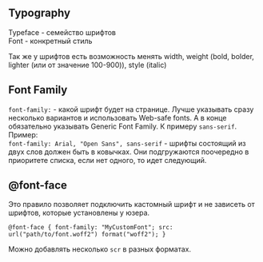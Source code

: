 ## Typography 

Typeface - семейство шрифтов <br>
Font - конкретный стиль 

Так же у шрифтов есть возможность менять width, weight (bold, bolder, lighter (или от значение 100-900)), style (italic)

## Font Family

`font-family:` - какой шрифт будет на странице. Лучше указывать сразу несколько вариантов и использовать Web-safe fonts.
А в конце обязательно указывать Generic Font Family. К примеру `sans-serif`. Пример: <br>
`font-family: Arial, "Open Sans", sans-serif` - шрифты состоящий из двух слов должен быть в ковычках. Они подгружаются поочередно в приоритете списка, если нет одного, то идет следующий.

## @font-face 

Это правило позволяет подключить кастомный шрифт и не зависеть от шрифтов, которые установлены у юзера. <br>

`@font-face {
font-family: "MyCustomFont";
src: url("path/to/font.woff2") format("woff2");
}`

Можно добавлять несколько `scr` в разных форматах. 
